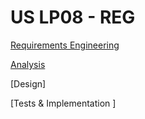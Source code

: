 # US LP08 - REG

[Requirements Engineering](01-requirements/Readme.md)

[Analysis](02-analysis/Readme.md)

[Design]

[Tests & Implementation ]

